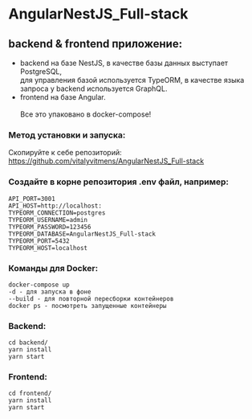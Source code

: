 # AngularNestJS_Full-stack 
## backend & frontend приложение:  
- backend на базе NestJS, в качестве базы данных выступает PostgreSQL,   
для управления базой используется TypeORM, в качестве языка запроса у backend используется GraphQL.  
- frontend на базе Angular.<br/>  
Все это упаковано в docker-compose!

### Метод установки и запуска:  
Скопируйте к себе репозиторий:  
https://github.com/vitalyvitmens/AngularNestJS_Full-stack

### Создайте в корне репозитория .env файл, например:  
    API_PORT=3001  
    API_HOST=http://localhost:  
    TYPEORM_CONNECTION=postgres  
    TYPEORM_USERNAME=admin 
    TYPEORM_PASSWORD=123456 
    TYPEORM_DATABASE=AngularNestJS_Full-stack  
    TYPEORM_PORT=5432  
    TYPEORM_HOST=localhost

### Команды для Docker:  
    docker-compose up  
    -d - для запуска в фоне  
    --build - для повторной пересборки контейнеров  
    docker ps - посмотреть запущенные контейнеры  

### Backend:  
    cd backend/  
    yarn install 
    yarn start  

### Frontend:  
    cd frontend/ 
    yarn install 
    yarn start  
